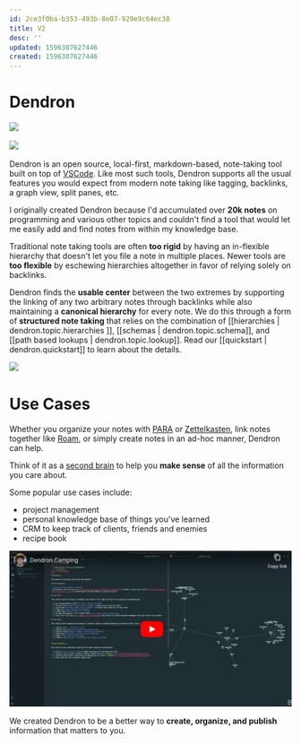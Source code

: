 ```yaml
---
id: 2ce3f0ba-b353-493b-8e07-929e9c64ec38
title: V2
desc: ''
updated: 1596307627446
created: 1596307627446
---
```



# Dendron
![](https://travis-ci.com/dendronhq/dendron.svg?branch=master)

![](https://foundation-prod-assetspublic53c57cce-8cpvgjldwysl.s3-us-west-2.amazonaws.com/assets/logo-256.png)


Dendron is an open source, local-first, markdown-based, note-taking tool built on top of [VSCode](https://code.visualstudio.com/). Like most such tools,  Dendron supports all the usual features you would expect from modern note taking like tagging, backlinks, a graph view, split panes, etc. 

I originally created Dendron because I'd accumulated over **20k notes** on programming and various other topics and couldn't find a tool that would let me easily add and find notes from within my knowledge base. 

Traditional note taking tools are often **too rigid** by having an in-flexible hierarchy that doesn't let you file a note in multiple places. Newer tools are **too flexible** by eschewing hierarchies altogether in favor of relying solely on backlinks. 

Dendron finds the **usable center** between the two extremes by supporting the linking of any two arbitrary notes through backlinks while also maintaining a **canonical hierarchy** for every note. We do this through a form of **structured note taking** that relies on the combination of [[hierarchies | dendron.topic.hierarchies ]], [[schemas | dendron.topic.schema]], and [[path based lookups | dendron.topic.lookup]]. Read our [[quickstart | dendron.quickstart]] to learn about the details.

![](https://foundation-prod-assetspublic53c57cce-8cpvgjldwysl.s3-us-west-2.amazonaws.com/assets/images/graph-intro.gif)

# Use Cases

Whether you organize your notes with [PARA](https://fortelabs.co/blog/para/) or [Zettelkasten](https://zettelkasten.de/), link notes together like [Roam](https://roamresearch.com/), or simply create notes in an ad-hoc manner, Dendron can help.

Think of it as a [second brain](https://www.buildingasecondbrain.com/) to help you **make sense** of all the information you care about.

Some popular use cases include:
- project management 
- personal knowledge base of things you've learned
- CRM to keep track of clients, friends and enemies
- recipe book 

<a href="https://youtu.be/6rwWUalr9Ac">![](/assets/images/2020-08-01-14-51-46.png)</a>

We created Dendron to be a better way to **create, organize, and publish** information that matters to you. 